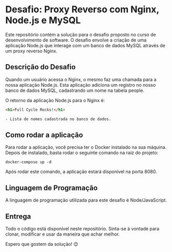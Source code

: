# Desafio: Proxy Reverso com Nginx, Node.js e MySQL

Este repositório contém a solução para o desafio proposto no curso de desenvolvimento de software. O desafio envolve a criação de uma aplicação Node.js que interage com um banco de dados MySQL através de um proxy reverso Nginx.

## Descrição do Desafio

Quando um usuário acessa o Nginx, o mesmo faz uma chamada para a nossa aplicação Node.js. Esta aplicação adiciona um registro no nosso banco de dados MySQL, cadastrando um nome na tabela people.

O retorno da aplicação Node.js para o Nginx é:

```html
<h1>Full Cycle Rocks!</h1>

- Lista de nomes cadastrada no banco de dados.
```

## Como rodar a aplicação

Para rodar a aplicação, você precisa ter o Docker instalado na sua máquina. Depois de instalado, basta rodar o seguinte comando na raiz do projeto:

`docker-compose up -d`

Após rodar este comando, a aplicação estará disponível na porta 8080.

## Linguagem de Programação

A linguagem de programação utilizada para este desafio é Node/JavaScript.

## Entrega

Todo o código está disponível neste repositório. Sinta-se à vontade para clonar, modificar e usar da maneira que achar melhor.

Espero que gostem da solução! 😊
